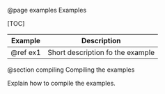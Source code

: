 @page examples Examples

[TOC]

| Example | Description |
|---------|-------------|
| @ref ex1 | Short description fo the example |

@section compiling Compiling the examples

Explain how to compile the examples.
